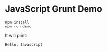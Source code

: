 JavaScript Grunt Demo
=====================

```
npm install
npm run demo
```

It will print:

```
Hello, Javascript
```